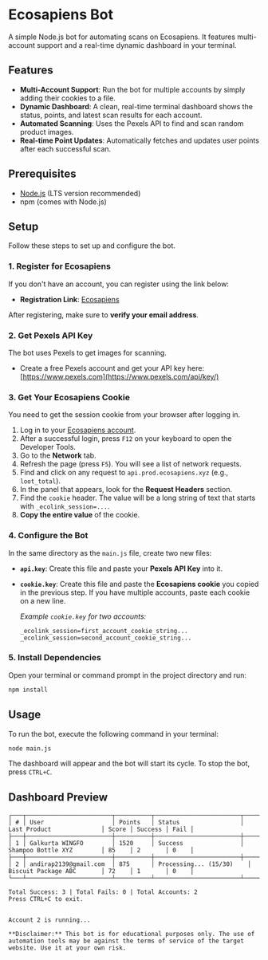 # Ecosapiens Bot

A simple Node.js bot for automating scans on Ecosapiens. It features multi-account support and a real-time dynamic dashboard in your terminal.

## Features

- **Multi-Account Support**: Run the bot for multiple accounts by simply adding their cookies to a file.
- **Dynamic Dashboard**: A clean, real-time terminal dashboard shows the status, points, and latest scan results for each account.
- **Automated Scanning**: Uses the Pexels API to find and scan random product images.
- **Real-time Point Updates**: Automatically fetches and updates user points after each successful scan.

## Prerequisites

- [Node.js](https://nodejs.org/) (LTS version recommended)
- npm (comes with Node.js)

## Setup

Follow these steps to set up and configure the bot.

### 1\. Register for Ecosapiens

If you don't have an account, you can register using the link below:

- **Registration Link**: [Ecosapiens](https://prod.ecosapiens.xyz/mobile/login/register/?referral_code=OLYQU5V6)

After registering, make sure to **verify your email address**.

### 2\. Get Pexels API Key

The bot uses Pexels to get images for scanning.

- Create a free Pexels account and get your API key here: [https://www.pexels.com](https://www.pexels.com/api/key/)

### 3\. Get Your Ecosapiens Cookie

You need to get the session cookie from your browser after logging in.

1.  Log in to your [Ecosapiens account](https://prod.ecosapiens.xyz/mobile/login/).
2.  After a successful login, press `F12` on your keyboard to open the Developer Tools.
3.  Go to the **Network** tab.
4.  Refresh the page (press `F5`). You will see a list of network requests.
5.  Find and click on any request to `api.prod.ecosapiens.xyz` (e.g., `loot_total`).
6.  In the panel that appears, look for the **Request Headers** section.
7.  Find the `cookie` header. The value will be a long string of text that starts with `_ecolink_session=...`.
8.  **Copy the entire value** of the cookie.

### 4\. Configure the Bot

In the same directory as the `main.js` file, create two new files:

- **`api.key`**:
  Create this file and paste your **Pexels API Key** into it.

- **`cookie.key`**:
  Create this file and paste the **Ecosapiens cookie** you copied in the previous step. If you have multiple accounts, paste each cookie on a new line.

  _Example `cookie.key` for two accounts:_

  ```
  _ecolink_session=first_account_cookie_string...
  _ecolink_session=second_account_cookie_string...
  ```

### 5\. Install Dependencies

Open your terminal or command prompt in the project directory and run:

```bash
npm install
```

## Usage

To run the bot, execute the following command in your terminal:

```bash
node main.js
```

The dashboard will appear and the bot will start its cycle. To stop the bot, press `CTRL+C`.

## Dashboard Preview

```
┌───┬────────────────────────┬──────────┬────────────────────────┬───────────────────────────┬───────┬─────────┬──────┐
│ # │ User                   │ Points   │ Status                 │ Last Product              │ Score │ Success │ Fail │
├───┼────────────────────────┼──────────┼────────────────────────┼───────────────────────────┼───────┼─────────┼──────┤
│ 1 │ Galkurta WINGFO        │ 1520     │ Success                │ Shampoo Bottle XYZ        │ 85    │ 2       │ 0    │
├───┼────────────────────────┼──────────┼────────────────────────┼───────────────────────────┼───────┼─────────┼──────┤
│ 2 │ andirap2139@gmail.com  │ 875      │ Processing... (15/30)    │ Biscuit Package ABC       │ 72    │ 1       │ 0    │
└───┴────────────────────────┴──────────┴────────────────────────┴───────────────────────────┴───────┴─────────┴──────┘

Total Success: 3 | Total Fails: 0 | Total Accounts: 2
Press CTRL+C to exit.


Account 2 is running...

**Disclaimer:** This bot is for educational purposes only. The use of automation tools may be against the terms of service of the target website. Use it at your own risk.
```
